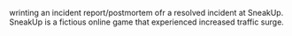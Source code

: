 wrinting an incident report/postmortem ofr a resolved incident at SneakUp.
SneakUp is a fictious online game that experienced increased traffic surge.
